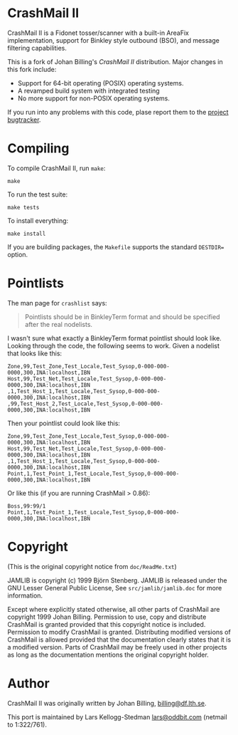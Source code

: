 CrashMail II
============

CrashMail II is a Fidonet tosser/scanner with a built-in AreaFix
implementation, support for Binkley style outbound (BSO), and message
filtering capabilities.

This is a fork of Johan Billing's *CrashMail II* distribution.  Major
changes in this fork include:

- Support for 64-bit operating (POSIX) operating systems.
- A revamped build system with integrated testing
- No more support for non-POSIX operating systems.

If you run into any problems with this code, plase report them to
the [project bugtracker][bugs].

Compiling
=========

To compile CrashMail II, run `make`:

    make

To run the test suite:

    make tests

To install everything:

    make install

If you are building packages, the `Makefile` supports the standard
`DESTDIR=` option.

[bugs]: https://github.com/larsks/crashmail/issues
[roundup]: http://bmizerany.github.com/roundup/

Pointlists
==========

The man page for `crashlist` says:

> Pointlists should be in BinkleyTerm format and should be specified after the
> real nodelists.

I wasn't sure what exactly a BinkleyTerm format pointlist should look
like.  Looking through the code, the following seems to work.  Given a
nodelist that looks like this:

    Zone,99,Test_Zone,Test_Locale,Test_Sysop,0-000-000-0000,300,INA:localhost,IBN
    Host,99,Test_Net,Test_Locale,Test_Sysop,0-000-000-0000,300,INA:localhost,IBN
    ,1,Test_Host_1,Test_Locale,Test_Sysop,0-000-000-0000,300,INA:localhost,IBN
    ,99,Test_Host_2,Test_Locale,Test_Sysop,0-000-000-0000,300,INA:localhost,IBN

Then your pointlist could look like this:

    Zone,99,Test_Zone,Test_Locale,Test_Sysop,0-000-000-0000,300,INA:localhost,IBN
    Host,99,Test_Net,Test_Locale,Test_Sysop,0-000-000-0000,300,INA:localhost,IBN
    ,1,Test_Host_1,Test_Locale,Test_Sysop,0-000-000-0000,300,INA:localhost,IBN
    Point,1,Test_Point_1,Test_Locale,Test_Sysop,0-000-000-0000,300,INA:localhost,IBN

Or like this (if you are running CrashMail > 0.86):

    Boss,99:99/1
    Point,1,Test_Point_1,Test_Locale,Test_Sysop,0-000-000-0000,300,INA:localhost,IBN

Copyright
=========

(This is the original copyright notice from `doc/ReadMe.txt`)

JAMLIB is copyright (c) 1999 Björn Stenberg. JAMLIB is released
under the GNU Lesser General Public License, See `src/jamlib/jamlib.doc`
for more information.

Except where explicitly stated otherwise, all other parts of CrashMail
are copyright 1999 Johan Billing. Permission to use, copy and
distribute CrashMail is granted provided that this copyright notice is
included. Permission to modify CrashMail is granted. Distributing
modified versions of CrashMail is allowed provided that the
documentation clearly states that it is a modified version. Parts of
CrashMail may be freely used in other projects as long as the
documentation mentions the original copyright holder.

Author
======

CrashMail II was originally written by Johan Billing,
<billing@df.lth.se>.

This port is maintained by Lars Kellogg-Stedman <lars@oddbit.com>
(netmail to 1:322/761).

